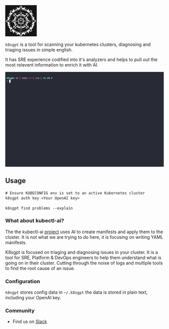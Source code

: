 <img src="images/logo.png" width="100px;" />


`k8sgpt` is a tool for scanning your kubernetes clusters, diagnosing and triaging issues in simple english.

It has SRE experience codified into it's analyzers and helps to pull out the most relevent information to enrich it with AI.

<img src="images/demo2.gif" width=650px; />

## Usage

```
# Ensure KUBECONFIG env is set to an active Kubernetes cluster
k8sgpt auth key <Your OpenAI key>

k8sgpt find problems --explain

```

### What about kubectl-ai?

The the kubectl-ai [project](https://github.com/sozercan/kubectl-ai) uses AI to create manifests and apply them to the cluster. It is not what we are trying to do here, it is focusing on writing YAML manifests.

K8sgpt is focused on triaging and diagnosing issues in your cluster. It is a tool for SRE, Platform & DevOps engineers to help them understand what is going on in their cluster. Cutting through the noise of logs and multiple tools to find the root cause of an issue.


### Configuration 

`k8sgpt` stores config data in `~/.k8sgpt` the data is stored in plain text, including your OpenAI key.

### Community
* Find us on [Slack](https://cloud-native.slack.com/channels/k8sgpt-ai)
